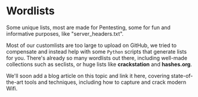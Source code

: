# Wordlists

Some unique lists, most are made for Pentesting, some for fun and informative purposes, like "server_headers.txt".

Most of our customlists are too large to upload on GitHub, we tried to compensate and instead help with some `Python` scripts that generate lists for you. There's already so many wordlists out there, including well-made collections such as seclists, or huge lists like **crackstation** and **hashes.org**.

We'll soon add a blog article on this topic and link it here, covering state-of-the-art tools and techniques, including how to capture and crack modern Wifi.
